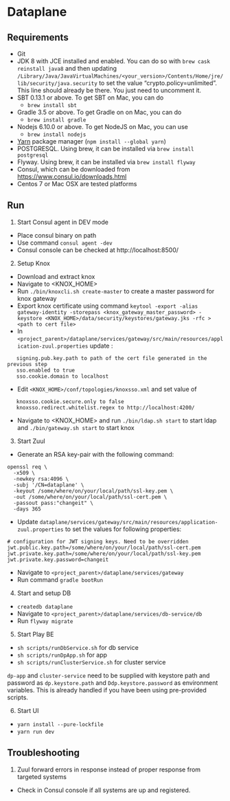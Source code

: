 # Dataplane

## Requirements

* Git
* JDK 8 with JCE installed and enabled. You can do so with `brew cask reinstall java8` and then updating `/Library/Java/JavaVirtualMachines/<your_version>/Contents/Home/jre/lib/security/java.security` to set the value “crypto.policy=unlimited”. This line should already be there. You just need to uncomment it.
* SBT 0.13.1 or above. To get SBT on Mac, you can do
  * `brew install sbt`
* Gradle 3.5 or above. To get Gradle on on Mac, you can do
  * `brew install gradle`
* Nodejs 6.10.0 or above. To get NodeJS on Mac, you can use
  * `brew install nodejs`
* [Yarn](https://yarnpkg.com) package manager (`npm install --global yarn`)
* POSTGRESQL. Using brew, it can be installed via `brew install postgresql`
* Flyway. Using brew, it can be installed via `brew install flyway`
* Consul, which can be downloaded from https://www.consul.io/downloads.html
* Centos 7 or Mac OSX are tested platforms

## Run

1. Start Consul agent in DEV mode
  * Place consul binary on path
  * Use command `consul agent -dev`
  * Consul console can be checked at http://localhost:8500/
2. Setup Knox
  * Download and extract knox
  * Navigate to <KNOX_HOME>
  * Run `./bin/knoxcli.sh create-master` to create a master password for knox gateway
  * Export knox certificate using command `keytool -export -alias gateway-identity -storepass <knox_gateway_master_password> -keystore <KNOX_HOME>/data/security/keystores/gateway.jks -rfc > <path to cert file>`
  * In `<project_parent>/dataplane/services/gateway/src/main/resources/application-zuul.properties` update :
  ```
     signing.pub.key.path to path of the cert file generated in the previous step
     sso.enabled to true
     sso.cookie.domain to localhost
  ```    
  * Edit `<KNOX_HOME>/conf/topologies/knoxsso.xml` and set value of
  ```
     knoxsso.cookie.secure.only to false
     knoxsso.redirect.whitelist.regex to http://localhost:4200/
  ```    
  * Navigate to <KNOX_HOME> and run `./bin/ldap.sh start` to start ldap and `./bin/gateway.sh start` to start knox  
3. Start Zuul
  * Generate an RSA key-pair with the following command:
  ```
  openssl req \
    -x509 \
    -newkey rsa:4096 \
    -subj '/CN=dataplane' \
    -keyout /some/where/on/your/local/path/ssl-key.pem \
    -out /some/where/on/your/local/path/ssl-cert.pem \
    -passout pass:"changeit" \
    -days 365
  ```
  * Update `dataplane/services/gateway/src/main/resources/application-zuul.properties` to set the values for following properties:
  ```
  # configuration for JWT signing keys. Need to be overridden
  jwt.public.key.path=/some/where/on/your/local/path/ssl-cert.pem
  jwt.private.key.path=/some/where/on/your/local/path/ssl-key.pem
  jwt.private.key.password=changeit
  ```
  * Navigate to `<project_parent>/dataplane/services/gateway`
  * Run command `gradle bootRun`
4. Start and setup DB
  * `createdb dataplane`
  * Navigate to `<project_parent>/dataplane/services/db-service/db`
  * Run `flyway migrate`
5. Start Play BE
  * `sh scripts/runDbService.sh` for db service
  * `sh scripts/runDpApp.sh` for app
  * `sh scripts/runClusterService.sh` for cluster service

  `dp-app` and `cluster-service` need to be supplied with keystore path and password as `dp.keystore.path` and `Ddp.keystore.password` as environment variables. This is already handled if you have been using pre-provided scripts.
  
6. Start UI
  * `yarn install --pure-lockfile`
  * `yarn run dev`

## Troubleshooting

1. Zuul forward errors in response instead of proper response from targeted systems
  * Check in Consul console if all systems are up and registered.
